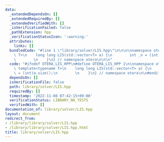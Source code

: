 ```yaml
---
data:
  _extendedDependsOn: []
  _extendedRequiredBy: []
  _extendedVerifiedWith: []
  _isVerificationFailed: false
  _pathExtension: hpp
  _verificationStatusIcon: ':warning:'
  attributes:
    links: []
  bundledCode: "#line 1 \"library/solver/LIS.hpp\"\n\n\n\nnamespace otera {\n    template<typename\
    \ T>\n    long long LIS(std::vector<T> a) {\n        int _n = (int)a.size();\n\
    \        \n    }\n} // namespace otera\n\n\n"
  code: "#ifndef OTERA_LIS_HPP\n#define OTERA_LIS_HPP 1\n\nnamespace otera {\n   \
    \ template<typename T>\n    long long LIS(std::vector<T> a) {\n        int _n\
    \ = (int)a.size();\n        \n    }\n} // namespace otera\n\n#endif // OTERA_INVERSION_NUMBER_HPP"
  dependsOn: []
  isVerificationFile: false
  path: library/solver/LIS.hpp
  requiredBy: []
  timestamp: '2022-11-08 07:42:15+09:00'
  verificationStatus: LIBRARY_NO_TESTS
  verifiedWith: []
documentation_of: library/solver/LIS.hpp
layout: document
redirect_from:
- /library/library/solver/LIS.hpp
- /library/library/solver/LIS.hpp.html
title: library/solver/LIS.hpp
---
```

